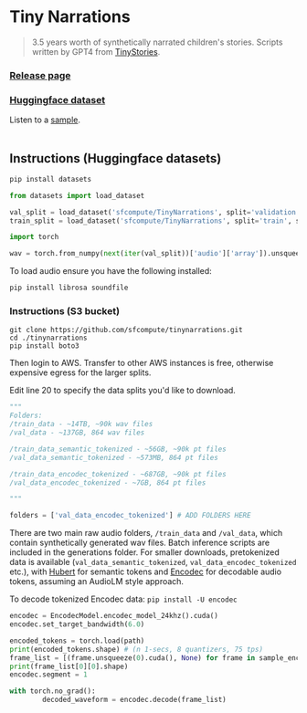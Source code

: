 # Tiny Narrations
> 3.5 years worth of synthetically narrated children's stories. Scripts written by GPT4 from [TinyStories](https://arxiv.org/abs/2305.07759).

### [Release page](https://sfcompute.com/blog/tiny-narrations)
### [Huggingface dataset](https://huggingface.co/datasets/sfcompute/tiny-narrations)

Listen to a [sample](https://sfcompute.com/media/tinynarrations.webm).
<br>
<br>

## Instructions (Huggingface datasets)
```bash
pip install datasets
```

```python
from datasets import load_dataset

val_split = load_dataset('sfcompute/TinyNarrations', split='validation', streaming=True)
train_split = load_dataset('sfcompute/TinyNarrations', split='train', streaming=True)
```

```python
import torch

wav = torch.from_numpy(next(iter(val_split))['audio']['array']).unsqueeze(0)
```


To load audio ensure you have the following installed:
```bash
pip install librosa soundfile
```

### Instructions (S3 bucket)
```
git clone https://github.com/sfcompute/tinynarrations.git
cd ./tinynarrations
pip install boto3
```
Then login to AWS. Transfer to other AWS instances is free, otherwise expensive egress for the larger splits.


Edit line 20 to specify the data splits you'd like to download.
```python
"""
Folders:
/train_data - ~14TB, ~90k wav files
/val_data - ~137GB, 864 wav files

/train_data_semantic_tokenized - ~56GB, ~90k pt files
/val_data_semantic_tokenized - ~573MB, 864 pt files

/train_data_encodec_tokenized - ~687GB, ~90k pt files
/val_data_encodec_tokenized - ~7GB, 864 pt files

"""

folders = ['val_data_encodec_tokenized'] # ADD FOLDERS HERE
```

There are two main raw audio folders, `/train_data` and `/val_data`, which contain synthetically generated wav files. Batch inference scripts are included in the generations folder. For smaller downloads, pretokenized data is available (`val_data_semantic_tokenized`, `val_data_encodec_tokenized` etc.), with [Hubert](https://github.com/facebookresearch/fairseq/blob/main/examples/hubert/README.md) for semantic tokens and [Encodec](https://github.com/facebookresearch/encodec) for decodable audio tokens, assuming an AudioLM style approach.

To decode tokenized Encodec data:
`pip install -U encodec`

```python
encodec = EncodecModel.encodec_model_24khz().cuda()
encodec.set_target_bandwidth(6.0)

encoded_tokens = torch.load(path)
print(encoded_tokens.shape) # (n 1-secs, 8 quantizers, 75 tps)
frame_list = [(frame.unsqueeze(0).cuda(), None) for frame in sample_encoded_tokens]
print(frame_list[0][0].shape)
encodec.segment = 1

with torch.no_grad():
        decoded_waveform = encodec.decode(frame_list)
```
